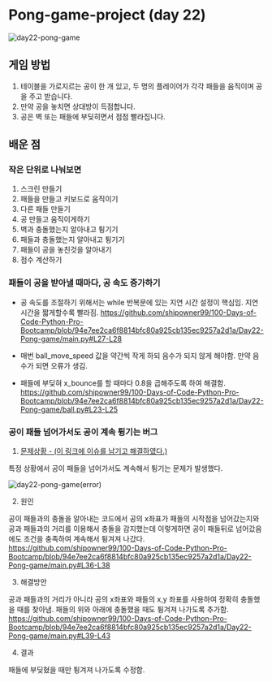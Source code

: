 # Pong-game-project (day 22)
![day22-pong-game](https://user-images.githubusercontent.com/120784842/226108391-14600bf3-02b2-4ea1-ae14-3595189fe2b3.gif)

## 게임 방법
1. 테이블을 가로지르는 공이 한 개 있고, 두 명의 플레이어가 각각 패들을 움직이며 공을 주고 받습니다.
2. 만약 공을 놓치면 상대방이 득점합니다.
3. 공은 벽 또는 패들에 부딪히면서 점점 빨라집니다.

## 배운 점

### 작은 단위로 나눠보면
1. 스크린 만들기
2. 패들을 만들고 키보드로 움직이기
3. 다른 패들 만들기
4. 공 만들고 움직이게하기
5. 벽과 충돌했는지 알아내고 튕기기
6. 패들과 충돌했는지 알아내고 튕기기
7. 패들이 공을 놓친것을 알아내기
8. 점수 계산하기 


### 패들이 공을 받아낼 때마다, 공 속도 증가하기
- 공 속도를 조절하기 위해서는 while 반복문에 있는 지연 시간 설정이 핵심임. 지연 시간을 짧게할수록 빨라짐.
https://github.com/shipowner99/100-Days-of-Code-Python-Pro-Bootcamp/blob/94e7ee2ca6f8814bfc80a925cb135ec9257a2d1a/Day22-Pong-game/main.py#L27-L28

- 매번 ball_move_speed 값을 약간씩 작게 하되 음수가 되지 않게 해야함. 만약 음수가 되면 오류가 생김.

- 패들에 부딪혀 x_bounce를 할 때마다 0.8을 곱해주도록 하여 해결함.
https://github.com/shipowner99/100-Days-of-Code-Python-Pro-Bootcamp/blob/94e7ee2ca6f8814bfc80a925cb135ec9257a2d1a/Day22-Pong-game/ball.py#L23-L25

### 공이 패들 넘어가서도 공이 계속 튕기는 버그
1. [문제상황 - (이 링크에 이슈를 남기고 해결하였다.)](https://github.com/shipowner99/100-Days-of-Code-Python-Pro-Bootcamp/issues/2)

특정 상황에서 공이 패들을 넘어가서도 계속해서 튕기는 문제가 발생했다. 

![day22-pong-game(error)](https://user-images.githubusercontent.com/120784842/226112044-3dc54ef9-de7c-4535-932a-cb9532f17e77.gif)

2. 원인


공이 패들과의 충돌을 알아내는 코드에서 공의 x좌표가  패들의 시작점을 넘어갔는지와 공과 패들과의 거리를 이용해서 충돌을 감지했는데 이렇게하면 공이 패들뒤로 넘어갔음에도 조건을 충족하여 계속해서 튕겨져 나갔다.
https://github.com/shipowner99/100-Days-of-Code-Python-Pro-Bootcamp/blob/94e7ee2ca6f8814bfc80a925cb135ec9257a2d1a/Day22-Pong-game/main.py#L36-L38

3. 해결방안


공과 패들과의 거리가 아니라 공의 x좌표와 패들의 x,y 좌표를 사용하여 정확히 충돌했을 때를 찾아냄.
패들의 위와 아래에 충돌했을 때도 튕겨져 나가도록 추가함.
https://github.com/shipowner99/100-Days-of-Code-Python-Pro-Bootcamp/blob/94e7ee2ca6f8814bfc80a925cb135ec9257a2d1a/Day22-Pong-game/main.py#L39-L43

4. 결과


패들에 부딪혔을 때만 튕겨져 나가도록 수정함.
